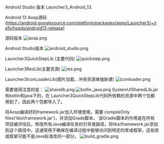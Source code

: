 Android Studio 版本 Launcher3_Android_13.

Android 13 Aosp源码(https://android.googlesource.com/platform/packages/apps/Launcher3/+/refs/heads/android13-release)

源码版本
![aosp.png](aosp.png)

Android Studio版本
![android_studio.png](android_studio.png)

Launcher3QuickStepLib (主要代码)
![quickstep.png](quickstep.png)

Launcher3ResLib(主要资源)
![res.png](res.png)

Launcher3IconLoaderLib(图片加载，冲突资源单独新建)
![iconloader.png](iconloader.png)

需要值得注意的是：
![sharelib.png](sharelib.png)
![kotlin_java.png](kotlin_java.png)
SystemUISharedLib.jar 有kotlin和java下的，在 Launcher3QuickStepLib代码所依赖的资源中两个包都用到了，因此两个包都导入了。

将Aosp编译好的framework.jar加入环境使用，需要 compileOnly files(‘libs\framework.jar’)，并添加Grade脚本。
该Gradle脚本的作用是在所有项目被评估后，修改所有Java编译任务的引导类路径，将libs/framework.jar添加到这个路径中。这通常用于确保在编译过程中能够访问到特定的库或框架，这些库或框架可能不是Java标准库的一部分。
![build_gradle.png](build_gradle.png)